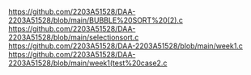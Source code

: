 https://github.com/2203A51528/DAA-2203A51528/blob/main/BUBBLE%20SORT%20(2).c
https://github.com/2203A51528/DAA-2203A51528/blob/main/selectionsort.c
https://github.com/2203A51528/DAA-2203A51528/blob/main/week1.c
https://github.com/2203A51528/DAA-2203A51528/blob/main/week1(test%20case2.c
